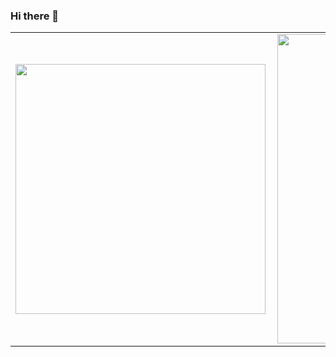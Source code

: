### Hi there 👋

<!--
**vyctoriak/vyctoriak** is a ✨ _special_ ✨ repository because its `README.md` (this file) appears on your GitHub profile.

Here are some ideas to get you started:

- 🔭 I’m currently working on ...
- 🌱 I’m currently learning ...
- 👯 I’m looking to collaborate on ...
- 🤔 I’m looking for help with ...
- 💬 Ask me about ...
- 📫 How to reach me: ...
- 😄 Pronouns: ...
- ⚡ Fun fact: ...
-->

<center>
<table>
  <tr>
      <td><img width="400px" align="left" src="https://github-readme-stats.vercel.app/api/top-langs/?username=vyctr=oriak&hide=html&layout=compact" /></td>
      <td><img width="495px" align="left" src="https://github-readme-stats.vercel.app/api?username=vyctoriak&theme=default" /></td>
  </tr>   
</table>
</center>

<!-- [![Top Langs](https://github-readme-stats.vercel.app/api/top-langs/?username=anuraghazra)](https://github.com/anuraghazra/github-readme-stats)
[![Anurag's github stats](https://github-readme-stats.vercel.app/api?username=vyctoriak&show_icons=true&theme=dracula)](https://github.com/anuraghazra/github-readme-stats)
-->
